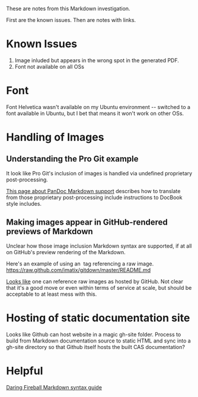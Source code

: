 These are notes from this Markdown investigation.

First are the known issues. Then are notes with links.

# Known Issues #

1. Image inluded but appears in the wrong spot in the generated PDF.
2. Font not available on all OSs


# Font #

Font Helvetica wasn't available on my Ubuntu environment -- switched to a font available in Ubuntu, but I bet that means it won't work on other OSs.

# Handling of Images #

## Understanding the Pro Git example ##

It look like Pro Git's inclusion of images is handled via undefined proprietary post-processing. 

[This page about PanDoc Markdown support](http://johnmacfarlane.net/pandoc/epub.html) describes how to translate from those proprietary post-processing include instructions to DocBook style includes.


## Making images appear in GitHub-rendered previews of Markdown ##

Unclear how those image inclusion Markdown syntax are supported, if at all on GitHub's preview rendering of the Markdown.

Here's an example of using an <img> tag referencing a raw image. <https://raw.github.com/imatix/gitdown/master/README.md>

[Looks like](https://groups.google.com/forum/#!topic/github/T3X1iadPH14) one can reference raw images as hosted by GitHub.  Not clear that it's a good move or even within terms of service at scale, but should be acceptable to at least mess with this.


# Hosting of static documentation site #

Looks like Github can host website in a magic gh-site folder.  Process to build from Markdown documentation source to static HTML and sync into a gh-site directory so that Github itself hosts the built CAS documentation?

# Helpful #

[Daring Fireball Markdown syntax guide]



[Daring Fireball Markdown syntax guide]: http://daringfireball.net/projects/markdown/syntax




